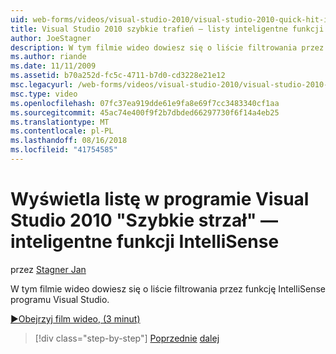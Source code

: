 ```yaml
---
uid: web-forms/videos/visual-studio-2010/visual-studio-2010-quick-hit-intellisense-smart-lists
title: Visual Studio 2010 szybkie trafień — listy inteligentne funkcji IntelliSense
author: JoeStagner
description: W tym filmie wideo dowiesz się o liście filtrowania przez funkcję IntelliSense programu Visual Studio.
ms.author: riande
ms.date: 11/11/2009
ms.assetid: b70a252d-fc5c-4711-b7d0-cd3228e21e12
msc.legacyurl: /web-forms/videos/visual-studio-2010/visual-studio-2010-quick-hit-intellisense-smart-lists
msc.type: video
ms.openlocfilehash: 07fc37ea919dde61e9fa8e69f7cc3483340cf1aa
ms.sourcegitcommit: 45ac74e400f9f2b7dbded66297730f6f14a4eb25
ms.translationtype: MT
ms.contentlocale: pl-PL
ms.lasthandoff: 08/16/2018
ms.locfileid: "41754585"
---
```

<a name="visual-studio-2010-quick-hit---intellisense-smart-lists"></a>Wyświetla listę w programie Visual Studio 2010 "Szybkie strzał" — inteligentne funkcji IntelliSense
====================
przez [Stagner Jan](https://github.com/JoeStagner)

W tym filmie wideo dowiesz się o liście filtrowania przez funkcję IntelliSense programu Visual Studio.

[&#9654;Obejrzyj film wideo, (3 minut)](https://channel9.msdn.com/Blogs/ASP-NET-Site-Videos/visual-studio-2010-quick-hit-intellisense-smart-lists)

> [!div class="step-by-step"]
> [Poprzednie](visual-studio-2010-quick-hit-code-search-view-hierarchy.md)
> [dalej](visual-studio-2010-quick-hit-multi-monitor-support.md)
